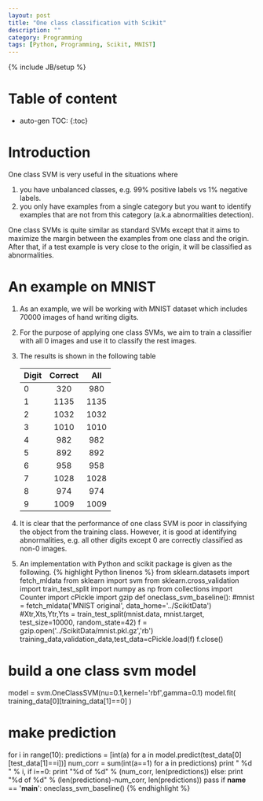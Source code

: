 ```yaml
---
layout: post
title: "One class classification with Scikit"
description: ""
category: Programming
tags: [Python, Programming, Scikit, MNIST]
---
```

{% include JB/setup %}
<script type="text/javascript"
 src="http://cdn.mathjax.org/mathjax/latest/MathJax.js?config=TeX-AMS-MML_HTMLorMML">
</script>
 
# Table of content
* auto-gen TOC:
{:toc}

# Introduction
One class SVM is very useful in the situations where

1. you have unbalanced classes, e.g. 99% positive labels vs 1% negative labels.
1. you only have examples from a single category but you want to identify examples that are not from this category (a.k.a abnormalities detection).

One class SVMs is quite similar as standard SVMs except that it aims to maximize the margin between the examples from one class and the origin. After that, if a test example is very close to the origin, it will be classified as abnormalities. 

# An example on MNIST

1. As an example, we will be working with MNIST dataset which includes 70000 images of hand writing digits.
1. For the purpose of applying one class SVMs, we aim to train a classifier with all 0 images and use it to classify the rest images.
1. The results is shown in the following table

   |Digit|Correct|All|
   |:---|:---:|:---:|
   |0 | 320 | 980
   |1 | 1135 | 1135
   |2 | 1032 | 1032
   |3 | 1010 | 1010
   |4 | 982 | 982
   |5 | 892 | 892
   |6 | 958 | 958
   |7 | 1028 | 1028
   |8 | 974 | 974
   |9 | 1009 | 1009

1. It is clear that the performance of one class SVM is poor in classifying the object from the training class. However, it is good at identifying abnormalities, e.g. all other digits except 0 are correctly classified as non-0 images.
1. An implementation with Python and scikit package is given as the following. 
{% highlight Python linenos %}
from sklearn.datasets import fetch_mldata
from sklearn import svm
from sklearn.cross_validation import train_test_split
import numpy as np
from collections import Counter
import cPickle
import gzip
def oneclass_svm_baseline():
  #mnist = fetch_mldata('MNIST original', data_home='../ScikitData')
  #Xtr,Xts,Ytr,Yts = train_test_split(mnist.data, mnist.target, test_size=10000, random_state=42)
  f = gzip.open('../ScikitData/mnist.pkl.gz','rb')
  training_data,validation_data,test_data=cPickle.load(f)
  f.close()
  # build a one class svm model
  model = svm.OneClassSVM(nu=0.1,kernel='rbf',gamma=0.1)
  model.fit( training_data[0][training_data[1]==0] )    
  # make prediction
  for i in range(10):
    predictions = [int(a) for a in model.predict(test_data[0][test_data[1]==i])]
    num_corr = sum(int(a==1) for a in predictions)
    print "   %d   " % i,
    if i==0:
      print "%d of %d" % (num_corr, len(predictions))
    else:
      print "%d of %d" % (len(predictions)-num_corr, len(predictions))
  pass
if __name__ == '__main__':
  oneclass_svm_baseline()
{% endhighlight %}